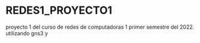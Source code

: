 # REDES1_PROYECTO1
proyecto 1 del curso de redes de computadoras 1 primer semestre del 2022. utilizando gns3 y
